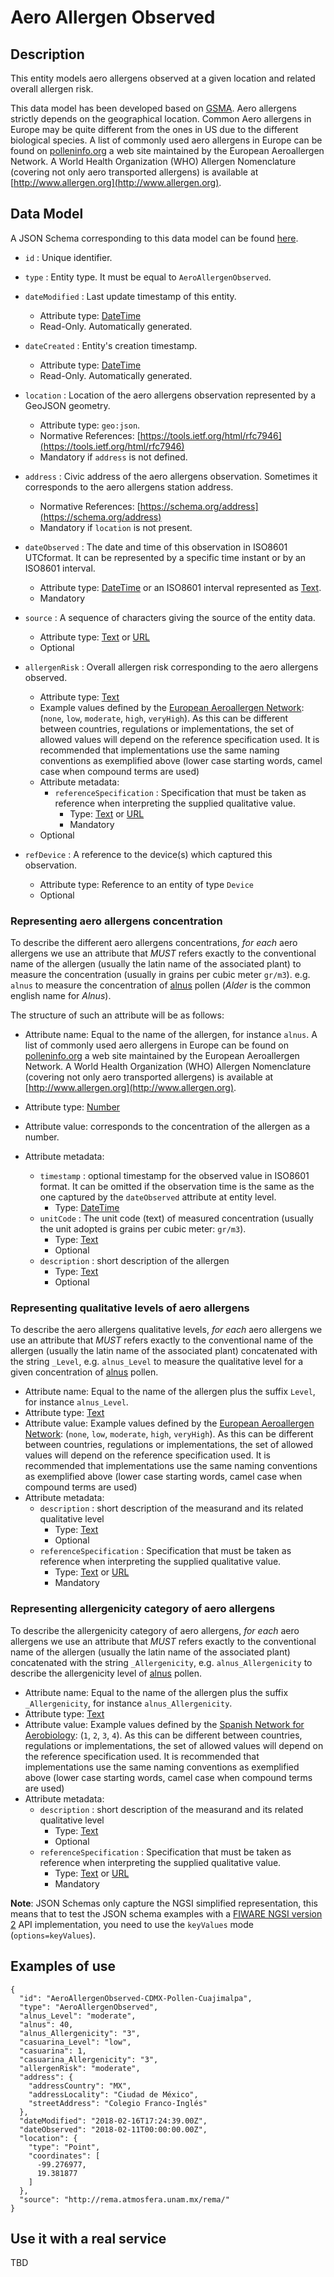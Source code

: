 # Aero Allergen Observed

## Description
This entity models aero allergens observed at a given location and
  related overall allergen risk.

This data model has been developed based on [GSMA](http://www.gsma.com/connectedliving/iot-big-data/).
Aero allergens strictly depends on the geographical location. Common Aero allergens
in Europe may be quite different from the ones in US due to the different biological
species. A list of commonly used aero allergens in Europe can be found on
[polleninfo.org](https://www.polleninfo.org/en/allergy/profiles/) a web site
maintained by the European Aeroallergen Network. A World Health Organization (WHO)
Allergen Nomenclature (covering not only aero transported allergens)
is available at [http://www.allergen.org](http://www.allergen.org).

## Data Model

A JSON Schema corresponding to this data model can be found [here](http://fiware.github.io/dataModels/specs/Environment/AeroAllergenObserved/schema.json).

+ `id` : Unique identifier. 

+ `type` : Entity type. It must be equal to `AeroAllergenObserved`.

+ `dateModified` : Last update timestamp of this entity.
    + Attribute type: [DateTime](https://schema.org/DateTime)
    + Read-Only. Automatically generated.

+ `dateCreated` : Entity's creation timestamp.
    + Attribute type: [DateTime](https://schema.org/DateTime)
    + Read-Only. Automatically generated.

+ `location` : Location of the aero allergens observation represented by a GeoJSON geometry. 
    + Attribute type: `geo:json`.
    + Normative References: [https://tools.ietf.org/html/rfc7946](https://tools.ietf.org/html/rfc7946)
    + Mandatory if `address` is not defined. 
    
+ `address` : Civic address of the aero allergens observation. Sometimes it corresponds to the aero allergens station address.
    + Normative References: [https://schema.org/address](https://schema.org/address)
    + Mandatory if `location` is not present. 
    
+ `dateObserved` : The date and time of this observation in ISO8601 UTCformat. It can be represented by a specific time instant or by an ISO8601 interval. 
    + Attribute type: [DateTime](https://schema.org/DateTime) or an ISO8601 interval represented as [Text](https://schema.org/Text). 
    + Mandatory
    
+ `source` : A sequence of characters giving the source of the entity data.
    + Attribute type: [Text](https://schema.org/Text) or [URL](https://schema.org/URL)
    + Optional
    
+ `allergenRisk` : Overall allergen risk corresponding to the aero allergens observed.
    + Attribute type: [Text](https://schema.org/Text)
    + Example values defined by the [European Aeroallergen Network](https://www.ean-net.org/en/):
  (`none`, `low`, `moderate`, `high`, `veryHigh`).
  As this can be different between countries, regulations or implementations, the set of allowed values will depend on the reference specification used.
  It is recommended that implementations use the same naming conventions as exemplified above (lower case starting words, camel case when compound terms are used)
    + Attribute metadata:
        + `referenceSpecification` : Specification that must be taken as reference when interpreting the supplied qualitative value. 
            + Type: [Text](https://schema.org/Text) or [URL](https://schema.org/URL)
            + Mandatory
    + Optional
  
+ `refDevice` : A reference to the device(s) which captured this observation.
    + Attribute type: Reference to an entity of type `Device`
    + Optional

### Representing aero allergens concentration

To describe the different aero allergens concentrations,
*for each* aero allergens we use an attribute that *MUST* refers exactly
to the conventional name of the allergen (usually the latin name of
the associated plant) to measure
the concentration (usually in grains per cubic meter `gr/m3`). e.g. `alnus`
to measure the concentration of [alnus](https://en.wikipedia.org/wiki/Alder)
pollen (*Alder* is the common english name for *Alnus*).

The structure of such an attribute will be as follows:

+ Attribute name: Equal to the name of the allergen, for instance `alnus`.
  A list of commonly used aero allergens in Europe can be found on
  [polleninfo.org](https://www.polleninfo.org/en/allergy/profiles/) a web site
  maintained by the European Aeroallergen Network. A World Health Organization (WHO)
  Allergen Nomenclature (covering not only aero transported allergens)
  is available at [http://www.allergen.org](http://www.allergen.org).

+ Attribute type: [Number](https://schema.org/Number)

+ Attribute value: corresponds to the concentration of the allergen as a number.

+ Attribute metadata:
    + `timestamp` : optional timestamp for the observed value in ISO8601 format.
        It can be omitted if the observation time is the same as the one captured by the `dateObserved` attribute at entity level.
        + Type: [DateTime](https://schema.org/DateTime)
    + `unitCode` : The unit code (text) of measured concentration (usually the
        unit adopted is grains per cubic meter: `gr/m3`).
        + Type: [Text](https://schema.org/Text)
        + Optional
    + `description` : short description of the allergen
        + Type: [Text](https://schema.org/Text)
        + Optional

### Representing qualitative levels of aero allergens

To describe the aero allergens qualitative levels,
*for each* aero allergens we use an attribute that *MUST* refers exactly
to the conventional name of the allergen (usually the latin name of
the associated plant) concatenated with the string `_Level`,
e.g. `alnus_Level` to measure the qualitative level for a given concentration of
[alnus](https://en.wikipedia.org/wiki/Alder) pollen.

+ Attribute name: Equal to the name of the allergen plus the suffix `Level`, for instance `alnus_Level`.
+ Attribute type: [Text](https://schema.org/Text)
+ Attribute value: Example values defined by the [European Aeroallergen Network](https://www.ean-net.org/en/):
(`none`, `low`, `moderate`, `high`, `veryHigh`).
  As this can be different between countries, regulations or implementations, the set of allowed values will depend on the reference specification used.
  It is recommended that implementations use the same naming conventions as exemplified above (lower case starting words, camel case when compound terms are used)
+ Attribute metadata:
    + `description` : short description of the measurand and its related qualitative level
        + Type: [Text](https://schema.org/Text)
        + Optional
    + `referenceSpecification` : Specification that must be taken as reference when interpreting the supplied qualitative value. 
        + Type: [Text](https://schema.org/Text) or [URL](https://schema.org/URL)
        + Mandatory

### Representing allergenicity category of aero allergens

To describe the allergenicity category of aero allergens,
*for each* aero allergens we use an attribute that *MUST* refers exactly
to the conventional name of the allergen (usually the latin name of
the associated plant) concatenated with the string `_Allergenicity`,
e.g. `alnus_Allergenicity` to describe the allergenicity level of 
[alnus](https://en.wikipedia.org/wiki/Alder) pollen.

+ Attribute name: Equal to the name of the allergen plus the suffix `_Allergenicity`, for instance `alnus_Allergenicity`.
+ Attribute type: [Text](https://schema.org/Text)
+ Attribute value: Example values defined by the [Spanish Network for Aerobiology](https://www.uco.es/rea/infor_rea/interpretacion.html):
(`1`, `2`, `3`, `4`).
  As this can be different between countries, regulations or implementations, the set of allowed values will depend on the reference specification used.
  It is recommended that implementations use the same naming conventions as exemplified above (lower case starting words, camel case when compound terms are used)
+ Attribute metadata:
    + `description` : short description of the measurand and its related qualitative level
        + Type: [Text](https://schema.org/Text)
        + Optional
    + `referenceSpecification` : Specification that must be taken as reference when interpreting the supplied qualitative value. 
        + Type: [Text](https://schema.org/Text) or [URL](https://schema.org/URL)
        + Mandatory       

**Note**: JSON Schemas only capture the NGSI simplified representation, this means that to test the JSON schema examples with
a [FIWARE NGSI version 2](http://fiware.github.io/specifications/ngsiv2/stable) API implementation, you need to use the `keyValues`
mode (`options=keyValues`).
    
## Examples of use

```
{
  "id": "AeroAllergenObserved-CDMX-Pollen-Cuajimalpa",
  "type": "AeroAllergenObserved",
  "alnus_Level": "moderate",
  "alnus": 40,
  "alnus_Allergenicity": "3",
  "casuarina_Level": "low",
  "casuarina": 1,
  "casuarina_Allergenicity": "3",
  "allergenRisk": "moderate",
  "address": {
    "addressCountry": "MX",
    "addressLocality": "Ciudad de México",
    "streetAddress": "Colegio Franco-Inglés"
  },
  "dateModified": "2018-02-16T17:24:39.00Z",
  "dateObserved": "2018-02-11T00:00:00.00Z",
  "location": {
    "type": "Point",
    "coordinates": [
      -99.276977,
      19.381877
    ]
  },
  "source": "http://rema.atmosfera.unam.mx/rema/"
}
```

## Use it with a real service

TBD
